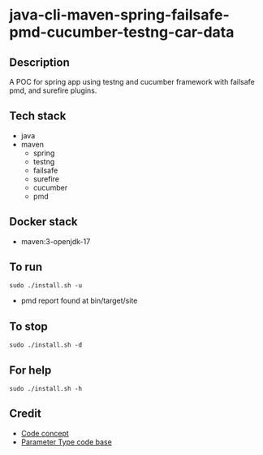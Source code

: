 # java-cli-maven-spring-failsafe-pmd-cucumber-testng-car-data

## Description
A POC for spring app using testng
and cucumber framework with failsafe
pmd, and surefire plugins.

## Tech stack
- java
- maven
  - spring
  - testng
  - failsafe
  - surefire
  - cucumber
  - pmd

## Docker stack
- maven:3-openjdk-17

## To run
`sudo ./install.sh -u`
- pmd report found at bin/target/site

## To stop
`sudo ./install.sh -d`

## For help
`sudo ./install.sh -h`

## Credit
- [Code concept](https://stackoverflow.com/questions/67847818/maven-junit-5-cucumber-not-running-tests)
- [Parameter Type code base](https://thepracticaldeveloper.com/cucumber-guide-3-step-definitions-state/)
